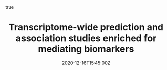 ---
all_day: false
authors: []
date: "2020-12-16T15:45:00Z"
date_end: "2020-12-15T17:15:00Z"
event: SER 2020
event_url: https://epiresearch.org/annual-meeting/2020-meeting/
featured: true
location: Boston, MA, USA
math: true
links:
- icon: twitter
  icon_pack: fab
  name: Follow
  url: https://twitter.com/bhattac_a_bt
slides:
summary: Talk at Genetics in Epidemiology session
tags: []
title: Transcriptome-wide prediction and association studies enriched for mediating biomarkers
url_code: ""
url_pdf: ""
url_slides: ""
url_video: ""
---